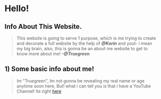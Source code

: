 # Hello!
## Info About This Website.
> This website is going to serve 1 purpose, which is me trying to create and decorate a full website by the help of ***@Korin*** and yout- i mean my big brain, also, this is gonna be an about me website to get to know more about me! ***-@Truegreen***
## 1) Some basic info about me!
> Im "Truegreen", Im not gonna be revealing my real name or age anytime soon here, But! what i can tell you is that i have a YouTube Channel! Its right [here](https://youtube.com/@truegreenn1000)

